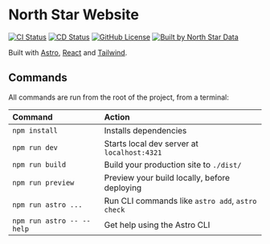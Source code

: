 # North Star Website

[![CI Status](https://img.shields.io/github/actions/workflow/status/north-star-data/website/ci.yml?label=biome)](https://github.com/north-star-data/website/actions/workflows/ci.yml)
[![CD Status](https://img.shields.io/github/actions/workflow/status/north-star-data/website/deploy.yml?label=pages)](https://github.com/north-star-data/website/actions/workflows/deploy.yml)
[![GitHub License](https://img.shields.io/github/license/north-star-data/website)](LICENSE)
[![Built by North Star Data](https://img.shields.io/badge/built_by-North_Star_Data-4F46E5)](https://northstardata.co/)

Built with [Astro](https://astro.build/), [React](https://react.dev/) and [Tailwind](https://tailwindcss.com/).

## Commands

All commands are run from the root of the project, from a terminal:

| Command                   | Action                                           |
| :------------------------ | :----------------------------------------------- |
| `npm install`             | Installs dependencies                            |
| `npm run dev`             | Starts local dev server at `localhost:4321`      |
| `npm run build`           | Build your production site to `./dist/`          |
| `npm run preview`         | Preview your build locally, before deploying     |
| `npm run astro ...`       | Run CLI commands like `astro add`, `astro check` |
| `npm run astro -- --help` | Get help using the Astro CLI                     |
